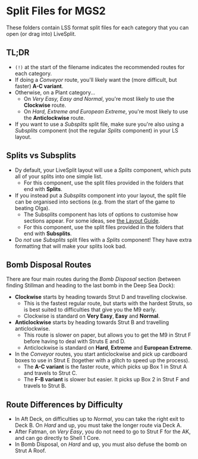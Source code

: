 # Split Files for MGS2
These folders contain LSS format split files for each category that you can open (or drag into) LiveSplit.

## TL;DR
* `(!)` at the start of the filename indicates the recommended routes for each category.
* If doing a *Conveyor* route, you'll likely want the (more difficult, but faster) **A-C variant**.
* Otherwise, on a Plant category...
  * On *Very Easy, Easy and Normal*, you're most likely to use the **Clockwise** route.
  * On *Hard, Extreme and European Extreme*, you're most likely to use the **Anticlockwise** route.
* If you want to use a *Subsplits* split file, make sure you're also using a *Subsplits* component (not the regular *Splits* component) in your LS layout.

## Splits vs Subsplits
* Dy default, your LiveSplit layout will use a *Splits* component, which puts all of your splits into one simple list.
  * For this component, use the split files provided in the folders that end with **Splits**.
* If you instead put a *Subsplits* component into your layout, the split file can be organised into sections (e.g. from the start of the game to beating Olga).
  * The Subsplits component has lots of options to customise how sections appear. For some ideas, see [the Layout Guide](/LayoutGuide.md).
  * For this component, use the split files provided in the folders that end with **Subsplits**.
* Do *not* use *Subsplits* split files with a *Splits* component! They have extra formatting that will make your splits look bad.

## Bomb Disposal Routes
There are four main routes during the *Bomb Disposal* section (between finding Stillman and heading to the last bomb in the Deep Sea Dock):
* **Clockwise** starts by heading towards Strut D and travelling clockwise.
  * This is the fastest regular route, but starts with the hardest Struts, so is best suited to difficulties that give you the M9 early.
  * Clockwise is standard on **Very Easy**, **Easy** and **Normal**.
* **Anticlockwise** starts by heading towards Strut B and travelling anticlockwise.
  * This route is slower on paper, but allows you to get the M9 in Strut F before having to deal with Struts E and D.
  * Anticlockwise is standard on **Hard**, **Extreme** and **European Extreme**.
* In the *Conveyor* routes, you start anticlockwise and pick up cardboard boxes to use in Strut E (together with a glitch to speed up the process).
  * The **A-C variant** is the faster route, which picks up Box 1 in Strut A and travels to Strut C.
  * The **F-B variant** is slower but easier. It picks up Box 2 in Strut F and travels to Strut B.

## Route Differences by Difficulty
* In Aft Deck, on difficulties up to *Normal*, you can take the right exit to Deck B. On *Hard* and up, you must take the longer route via Deck A.
* After Fatman, on *Very Easy*, you do not need to go to Strut F for the AK, and can go directly to Shell 1 Core.
* In Bomb Disposal, on *Hard* and up, you must also defuse the bomb on Strut A Roof.

